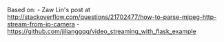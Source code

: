 

Based on: 
	- Zaw Lin's post at http://stackoverflow.com/questions/21702477/how-to-parse-mjpeg-http-stream-from-ip-camera
	- https://github.com/jilianggqq/video_streaming_with_flask_example
